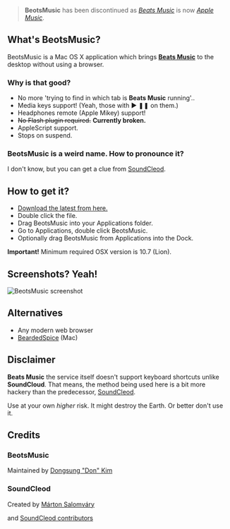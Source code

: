 > __BeotsMusic__ has been discontinued as _[Beats Music](http://beatsmusic.com)_ is now _[Apple Music](http://www.apple.com/music)_.

## What's BeotsMusic?

BeotsMusic is a Mac OS X application which brings __[Beats Music](http://beatsmusic.com)__ to the desktop without using a browser.

### Why is that good?

- No more 'trying to find in which tab is __Beats Music__ running'..
- Media keys support! (Yeah, those with ▶ ❚❚ on them.)
- Headphones remote (Apple Mikey) support!
- ~~No Flash plugin required.~~ __Currently broken.__
- AppleScript support.
- Stops on suspend.

### BeotsMusic is a weird name. How to pronounce it?

I don't know, but you can get a clue from [SoundCleod](https://soundcloud.com/senart/soundcleod).

## How to get it?

- [Download the latest from here.](https://github.com/kiding/beotsmusic/releases)
- Double click the file.
- Drag BeotsMusic into your Applications folder.
- Go to Applications, double click BeotsMusic.
- Optionally drag BeotsMusic from Applications into the Dock.

**Important!** Minimum required OSX version is 10.7 (Lion).

## Screenshots? Yeah!

![BeotsMusic screenshot](https://raw.github.com/kiding/beotsmusic/master/screenshot.png)

## Alternatives
- Any modern web browser
- [BeardedSpice](http://beardedspice.com/) (Mac)

## Disclaimer

__Beats Music__ the service itself doesn't support keyboard shortcuts unlike __SoundCloud__. That means, the method being used here is a bit more hackery than the predecessor, [SoundCleod](https://github.com/salomvary/soundcleod).

Use at your own _higher_ risk. It might destroy the Earth. Or better don't use it.

## Credits

### BeotsMusic

Maintained by [Dongsung "Don" Kim](http://kiding.net)

### SoundCleod

Created by [Márton Salomváry](https://twitter.com/salomvary)

and [SoundCleod contributors](https://github.com/salomvary/soundcleod/graphs/contributors)
